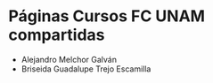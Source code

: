 # Páginas Cursos FC UNAM compartidas
- Alejandro Melchor Galván
- Briseida Guadalupe Trejo Escamilla
